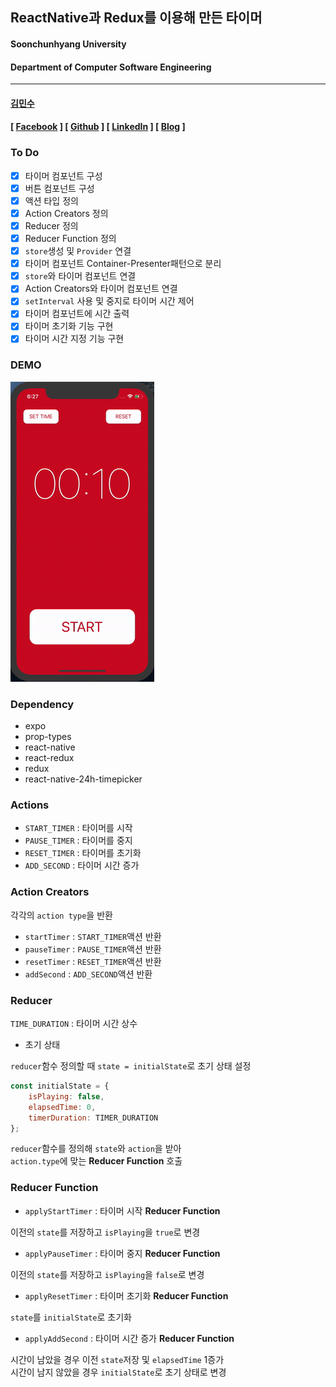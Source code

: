 ## ReactNative과 Redux를 이용해 만든 타이머

#### Soonchunhyang University<br/>
#### Department of Computer Software Engineering

---

#### [김민수](https://github.com/alstn2468)

#### [ [Facebook](https://www.facebook.com/profile.php?id=100003769223078) ] [ [Github](https://github.com/alstn2468) ] [ [LinkedIn](https://www.linkedin.com/in/minsu-kim-336289160/) ] [ [Blog](https://alstn2468.github.io/) ]<br/>

### To Do

- [x] 타이머 컴포넌트 구성
- [x] 버튼 컴포넌트 구성
- [x] 액션 타입 정의
- [x] Action Creators 정의
- [x] Reducer 정의
- [x] Reducer Function 정의
- [x] `store`생성 및 `Provider` 연결
- [x] 타이머 컴포넌트 Container-Presenter패턴으로 분리
- [x] `store`와 타이머 컴포넌트 연결
- [x] Action Creators와 타이머 컴포넌트 연결
- [x] `setInterval` 사용 및 중지로 타이머 시간 제어
- [x] 타이머 컴포넌트에 시간 출력
- [x] 타이머 초기화 기능 구현
- [x] 타이머 시간 지정 기능 구현

### DEMO

![DEMO](DEMO/demo.gif)

### Dependency
- expo
- prop-types
- react-native
- react-redux
- redux
- react-native-24h-timepicker

### Actions

- `START_TIMER` : 타이머를 시작
- `PAUSE_TIMER` : 타이머를 중지
- `RESET_TIMER` : 타이머를 초기화
- `ADD_SECOND` : 타이머 시간 증가

### Action Creators

각각의 `action type`을 반환

- `startTimer` : `START_TIMER`액션 반환
- `pauseTimer` : `PAUSE_TIMER`액션 반환
- `resetTimer` : `RESET_TIMER`액션 반환
- `addSecond` : `ADD_SECOND`액션 반환

### Reducer

`TIME_DURATION` : 타이머 시간 상수<br>

- 초기 상태


`reducer`함수 정의할 때 `state = initialState`로 초기 상태 설정<br>

```javascript
const initialState = {
    isPlaying: false,
    elapsedTime: 0,
    timerDuration: TIMER_DURATION
};
```

`reducer`함수를 정의해 `state`와 `action`을 받아<br>
`action.type`에 맞는 **Reducer Function** 호출<br>

### Reducer Function

- `applyStartTimer` : 타이머 시작 **Reducer Function**

이전의 `state`를 저장하고 `isPlaying`을 `true`로 변경<br>

- `applyPauseTimer` : 타이머 중지 **Reducer Function**

이전의 `state`를 저장하고 `isPlaying`을 `false`로 변경<br>

- `applyResetTimer` : 타이머 초기화 **Reducer Function**

`state`를 `initialState`로 초기화<br>

- `applyAddSecond` : 타이머 시간 증가 **Reducer Function**

시간이 남았을 경우 이전 `state`저장 및 `elapsedTime` 1증가<br>
시간이 남지 않았을 경우 `initialState`로 초기 상태로 변경<br>